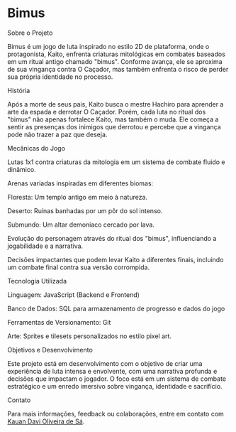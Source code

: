 # Bimus

Sobre o Projeto

Bimus é um jogo de luta inspirado no estilo 2D de plataforma, onde o protagonista, Kaito, enfrenta criaturas mitológicas em combates baseados em um ritual antigo chamado "bimus". Conforme avança, ele se aproxima de sua vingança contra O Caçador, mas também enfrenta o risco de perder sua própria identidade no processo.

História

Após a morte de seus pais, Kaito busca o mestre Hachiro para aprender a arte da espada e derrotar O Caçador. Porém, cada luta no ritual dos "bimus" não apenas fortalece Kaito, mas também o muda. Ele começa a sentir as presenças dos inimigos que derrotou e percebe que a vingança pode não trazer a paz que deseja.

Mecânicas do Jogo

Lutas 1x1 contra criaturas da mitologia em um sistema de combate fluido e dinâmico.

Arenas variadas inspiradas em diferentes biomas:

Floresta: Um templo antigo em meio à natureza.

Deserto: Ruínas banhadas por um pôr do sol intenso.

Submundo: Um altar demoníaco cercado por lava.

Evolução do personagem através do ritual dos "bimus", influenciando a jogabilidade e a narrativa.

Decisões impactantes que podem levar Kaito a diferentes finais, incluindo um combate final contra sua versão corrompida.

Tecnologia Utilizada

Linguagem: JavaScript (Backend e Frontend)

Banco de Dados: SQL para armazenamento de progresso e dados do jogo

Ferramentas de Versionamento: Git

Arte: Sprites e tilesets personalizados no estilo pixel art.

Objetivos e Desenvolvimento

Este projeto está em desenvolvimento com o objetivo de criar uma experiência de luta intensa e envolvente, com uma narrativa profunda e decisões que impactam o jogador. O foco está em um sistema de combate estratégico e um enredo imersivo sobre vingança, identidade e sacrifício.

Contato

Para mais informações, feedback ou colaborações, entre em contato com [Kauan Davi Oliveira de Sá](https://www.linkedin.com/in/kauan-davi-oliveira-de-s%C3%A1-4539ba242/).
